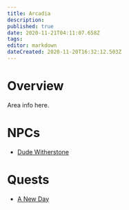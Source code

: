 ```yaml
---
title: Arcadia
description: 
published: true
date: 2020-11-21T04:11:07.658Z
tags: 
editor: markdown
dateCreated: 2020-11-20T16:32:12.503Z
---
```


# Overview
Area info here.

# NPCs
- [Dude Witherstone](/npcs/dude-witherstone)

# Quests
- [A New Day](/world/quests/a-new-day)
